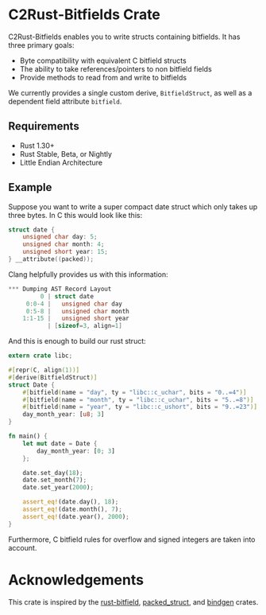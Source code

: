 # C2Rust-Bitfields Crate

C2Rust-Bitfields enables you to write structs containing bitfields. It has three primary goals:

* Byte compatibility with equivalent C bitfield structs
* The ability to take references/pointers to non bitfield fields
* Provide methods to read from and write to bitfields

We currently provides a single custom derive, `BitfieldStruct`, as well as a dependent field attribute `bitfield`.

## Requirements

* Rust 1.30+
* Rust Stable, Beta, or Nightly
* Little Endian Architecture

## Example

Suppose you want to write a super compact date struct which only takes up three bytes. In C this would look like this:

```c
struct date {
    unsigned char day: 5;
    unsigned char month: 4;
    unsigned short year: 15;
} __attribute((packed));
```

Clang helpfully provides us with this information:

```c
*** Dumping AST Record Layout
         0 | struct date
     0:0-4 |   unsigned char day
     0:5-8 |   unsigned char month
    1:1-15 |   unsigned short year
           | [sizeof=3, align=1]
```

And this is enough to build our rust struct:

```rust
extern crate libc;

#[repr(C, align(1))]
#[derive(BitfieldStruct)]
struct Date {
    #[bitfield(name = "day", ty = "libc::c_uchar", bits = "0..=4")]
    #[bitfield(name = "month", ty = "libc::c_uchar", bits = "5..=8")]
    #[bitfield(name = "year", ty = "libc::c_ushort", bits = "9..=23")]
    day_month_year: [u8; 3]
}

fn main() {
    let mut date = Date {
        day_month_year: [0; 3]
    };

    date.set_day(18);
    date.set_month(7);
    date.set_year(2000);

    assert_eq!(date.day(), 18);
    assert_eq!(date.month(), 7);
    assert_eq!(date.year(), 2000);
}
```

Furthermore, C bitfield rules for overflow and signed integers are taken into account.

# Acknowledgements

This crate is inspired by the [rust-bitfield](https://github.com/dzamlo/rust-bitfield), [packed_struct](https://github.com/hashmismatch/packed_struct.rs), and [bindgen](https://github.com/rust-lang/rust-bindgen) crates.
